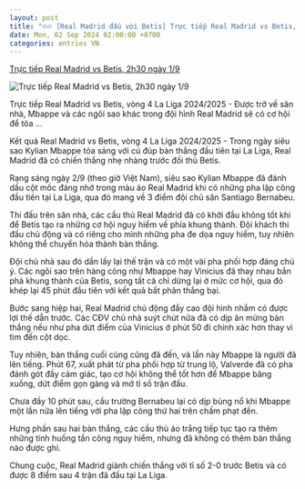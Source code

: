 ```yaml
---
layout: post
title: "🔥🔥 [Real Madrid đấu với Betis] Trực tiếp Real Madrid vs Betis, 2h30 ngày 1/9"
date: Mon, 02 Sep 2024 02:00:00 +0700
categories: entries VN
---
```

[Trực tiếp Real Madrid vs Betis, 2h30 ngày 1/9](https://thethao247.vn/395-truc-tiep-real-madrid-vs-betis-2h30-ngay-1-9-d340610.html)

![Trực tiếp Real Madrid vs Betis, 2h30 ngày 1/9](https://cdn-img.thethao247.vn/storage/files/tranvutung/social-thumb/2024/09/02/66d4ded78ad03.jpg)

Trực tiếp Real Madrid vs Betis, vòng 4 La Liga 2024/2025 - Được trở về sân nhà, Mbappe và các ngôi sao khác trong đội hình Real Madrid sẽ có cơ hội để tỏa ...

Kết quả Real Madrid vs Betis, vòng 4 La Liga 2024/2025 - Trong ngày siêu sao Kylian Mbappe tỏa sáng với cú đúp bàn thắng đầu tiên tại La Liga, Real Madrid đã có chiến thắng nhẹ nhàng trước đối thủ Betis.

Rạng sáng ngày 2/9 (theo giờ Việt Nam), siêu sao Kylian Mbappe đã đánh dấu cột mốc đáng nhớ trong màu áo Real Madrid khi có những pha lập công đầu tiên tại La Liga, qua đó mang về 3 điểm đội chủ sân Santiago Bernabeu.

Thi đấu trên sân nhà, các cầu thủ Real Madrid đã có khởi đầu không tốt khi để Betis tạo ra những cơ hội nguy hiểm về phía khung thành. Đội khách thi đấu chủ động và có riêng cho mình những pha đe dọa nguy hiểm, tuy nhiên không thể chuyển hóa thành bàn thắng.

Đội chủ nhà sau đó dần lấy lại thế trận và có một vài pha phối hợp đáng chú ý. Các ngôi sao trên hàng công như Mbappe hay Vinicius đã thay nhau bắn phá khung thành của Betis, song tất cả chỉ dừng lại ở mức cơ hội, qua đó khép lại 45 phút đầu tiên với kết quả bất phân thắng bại.

Bước sang hiệp hai, Real Madrid chủ động đẩy cao đội hình nhắm có được lợi thế dẫn trước. Các CĐV chủ nhà suýt chút nữa đã có dịp ăn mừng bàn thắng nếu như pha dứt điểm của Vinicius ở phút 50 đi chính xác hơn thay vì tìm đến cột dọc.

Tuy nhiên, bàn thắng cuối cùng cũng đã đến, và lần này Mbappe là người đã lên tiếng. Phút 67, xuất phát từ pha phối hợp từ trung lộ, Valverde đã có pha đánh gót đầy cảm giác, tạo cơ hội không thể tốt hơn để Mbappe băng xuống, dứt điểm gọn gàng và mở tỉ số trận đấu.

Chưa đầy 10 phút sau, cầu trường Bernabeu lại có dịp bùng nổ khi Mbappe một lần nữa lên tiếng với pha lập công thứ hai trên chấm phạt đền.

Hưng phấn sau hai bàn thắng, các cầu thủ áo trắng tiếp tục tạo ra thêm những tình huống tấn công nguy hiểm, nhưng đã không có thêm bàn thắng nào được ghi.

Chung cuộc, Real Madrid giành chiến thắng với tỉ số 2-0 trước Betis và có được 8 điểm sau 4 trận đã đấu tại La Liga.

